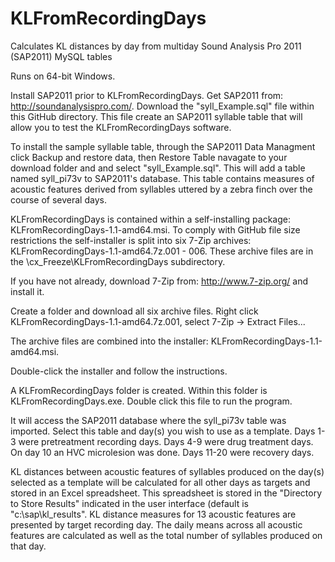 # KLFromRecordingDays
Calculates KL distances by day from multiday Sound Analysis Pro 2011 (SAP2011) MySQL tables

Runs on 64-bit Windows.

Install SAP2011 prior to KLFromRecordingDays. Get SAP2011 from: http://soundanalysispro.com/. Download the "syll_Example.sql" file within this GitHub directory. This file create an SAP2011 syllable table that will allow you to test the KLFromRecordingDays software.

To install the sample syllable table, through the SAP2011 Data Managment click Backup and restore data, then Restore Table navagate to your download folder and and select "syll_Example.sql". This will add a table named syll_pi73v to SAP2011's database. This table contains measures of acoustic features derived from syllables uttered by a zebra finch over the course of several days.

KLFromRecordingDays is contained within a self-installing package: KLFromRecordingDays-1.1-amd64.msi. To comply with GitHub file size restrictions the self-installer is split into six 7-Zip archives: KLFromRecordingDays-1.1-amd64.7z.001 - 006. These archive files are in the \cx_Freeze\KLFromRecordingDays subdirectory.

If you have not already, download 7-Zip from: http://www.7-zip.org/ and install it.

Create a folder and download all six archive files. Right click KLFromRecordingDays-1.1-amd64.7z.001, select 7-Zip -> Extract Files...

The archive files are combined into the installer: KLFromRecordingDays-1.1-amd64.msi.

Double-click the installer and follow the instructions. 

A KLFromRecordingDays folder is created. Within this folder is KLFromRecordingDays.exe. Double click this file to run the program.

It will access the SAP2011 database where the syll_pi73v table was imported. Select this table and day(s) you wish to use as a template. Days 1-3 were pretreatment recording days. Days 4-9 were drug treatment days. On day 10 an HVC microlesion was done. Days 11-20 were recovery days.

KL distances between acoustic features of syllables produced on the day(s) selected as a template will be calculated for all other days as targets and stored in an Excel spreadsheet. This spreadsheet is stored in the "Directory to Store Results" indicated in the user interface (default is "c:\sap\kl_results". KL distance measures for 13 acoustic features are presented by target recording day. The daily means across all acoustic features are calculated as well as the total number of syllables produced on that day.






